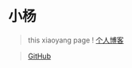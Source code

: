 # 小杨    

>this xiaoyang page !
> [个人博客](https://blog.csdn.net/m0_37965018)


> [GitHub](https://github.com/Corefo/ "github")



